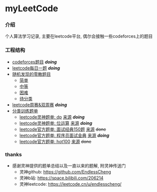 # myLeetCode

### 介绍
个人算法学习记录, 主要在leetcode平台, 偶尔会接触一些codeforces上的题目
### 工程结构
- [codeforces题目](/src/main/java/com/hyperboat/codeforces) _**doing**_
- [leetcode每日一题](/src/main/java/com/hyperboat/daily) _**doing**_
- [随机发现的零散题目](/src/main/java/com/hyperboat/normal)
  - [简单](/src/main/java/com/hyperboat/normal/simple)
  - [中等](/src/main/java/com/hyperboat/normal/medium)
  - [困难](/src/main/java/com/hyperboat/normal/diffcult)
  - [待分类](/src/main/java/com/hyperboat/normal/tobeclassified)
- [leetcode周赛&双周赛](/src/main/java/com/hyperboat/竞赛) _**doing**_
- [分类训练题单](/src/main/java/com/hyperboat/题单)
  - [leetcode灵神题单: dp](/src/main/java/com/hyperboat/题单/dp) [来源](https://leetcode.cn/circle/discuss/tXLS3i/) _**doing**_
  - [leetcode灵神题单: 位运算](/src/main/java/com/hyperboat/题单/位运算) [来源](https://leetcode.cn/circle/discuss/dHn9Vk/) _**doing**_
  - [leetcode官方题单: 面试经典150题](/src/main/java/com/hyperboat/题单/面试经典150题) [来源](https://leetcode.cn/studyplan/top-interview-150/) ~~done~~
  - [leetcode官方题单: 程序员面试金典](/src/main/java/com/hyperboat/题单/程序员面试金典) [来源](https://leetcode.cn/studyplan/cracking-the-coding-interview/) _**doing**_
  - [leetcode官方题单: hot100](/src/main/java/com/hyperboat/题单/hot100) [来源](https://leetcode.cn/studyplan/top-100-liked/?historyId=qnfk33t) ~~done~~
### thanks
- 感谢灵神提供的题单总结以及一直以来的题解, 附灵神传送门
  - 灵神github: https://github.com/EndlessCheng
  - 灵神b站: https://space.bilibili.com/206214
  - 灵神leetcode: https://leetcode.cn/u/endlesscheng/

